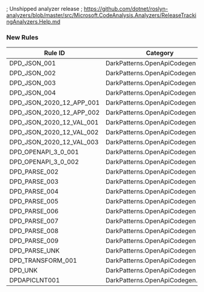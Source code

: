 ﻿; Unshipped analyzer release
; https://github.com/dotnet/roslyn-analyzers/blob/master/src/Microsoft.CodeAnalysis.Analyzers/ReleaseTrackingAnalyzers.Help.md

### New Rules
Rule ID | Category | Severity | Notes
--------|----------|----------|-------
DPD_JSON_001 | DarkPatterns.OpenApiCodegen | Error | TransformationDiagnostics
DPD_JSON_002 | DarkPatterns.OpenApiCodegen | Error | TransformationDiagnostics
DPD_JSON_003 | DarkPatterns.OpenApiCodegen | Error | TransformationDiagnostics
DPD_JSON_004 | DarkPatterns.OpenApiCodegen | Error | TransformationDiagnostics
DPD_JSON_2020_12_APP_001 | DarkPatterns.OpenApiCodegen | Error | TransformationDiagnostics
DPD_JSON_2020_12_APP_002 | DarkPatterns.OpenApiCodegen | Error | TransformationDiagnostics
DPD_JSON_2020_12_VAL_001 | DarkPatterns.OpenApiCodegen | Error | TransformationDiagnostics
DPD_JSON_2020_12_VAL_002 | DarkPatterns.OpenApiCodegen | Error | TransformationDiagnostics
DPD_JSON_2020_12_VAL_003 | DarkPatterns.OpenApiCodegen | Error | TransformationDiagnostics
DPD_OPENAPI_3_0_001 | DarkPatterns.OpenApiCodegen | Error | TransformationDiagnostics
DPD_OPENAPI_3_0_002 | DarkPatterns.OpenApiCodegen | Error | TransformationDiagnostics
DPD_PARSE_002 | DarkPatterns.OpenApiCodegen | Error | TransformationDiagnostics
DPD_PARSE_003 | DarkPatterns.OpenApiCodegen | Error | TransformationDiagnostics
DPD_PARSE_004 | DarkPatterns.OpenApiCodegen | Error | TransformationDiagnostics
DPD_PARSE_005 | DarkPatterns.OpenApiCodegen | Error | TransformationDiagnostics
DPD_PARSE_006 | DarkPatterns.OpenApiCodegen | Error | TransformationDiagnostics
DPD_PARSE_007 | DarkPatterns.OpenApiCodegen | Error | TransformationDiagnostics
DPD_PARSE_008 | DarkPatterns.OpenApiCodegen | Error | TransformationDiagnostics
DPD_PARSE_009 | DarkPatterns.OpenApiCodegen | Error | TransformationDiagnostics
DPD_PARSE_UNK | DarkPatterns.OpenApiCodegen | Error | BaseGenerator
DPD_TRANSFORM_001 | DarkPatterns.OpenApiCodegen | Error | TransformationDiagnostics
DPD_UNK | DarkPatterns.OpenApiCodegen | Error | TransformationDiagnostics
DPDAPICLNT001 | DarkPatterns.OpenApiCodegen.Client | Warning | OpenApiCSharpClientGenerator
